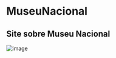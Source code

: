 # MuseuNacional

## Site sobre Museu Nacional

![image](https://user-images.githubusercontent.com/62448232/224130597-6ebb0c6f-e2b1-4373-86e3-eead5e9a30dd.png)


